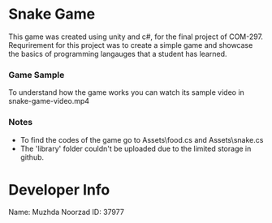 # Snake Game
This game was created using unity and c#, for the final project of COM-297. Requrirement for this project was to create a simple game and showcase the basics of programming langauges that a student has learned. 

### Game Sample
To understand how the game works you can watch its sample video in snake-game-video.mp4 

### Notes
- To find the codes of the game go to Assets\food.cs and Assets\snake.cs
- The 'library' folder couldn't be uploaded due to the limited storage in github.


# Developer Info
 Name: Muzhda Noorzad
 ID: 37977

